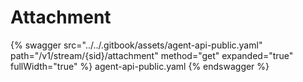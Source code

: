 # Attachment

{% swagger src="../../.gitbook/assets/agent-api-public.yaml" path="/v1/stream/{sid}/attachment" method="get" expanded="true" fullWidth="true" %} agent-api-public.yaml {% endswagger %}
